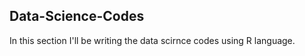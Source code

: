 ## Data-Science-Codes ##
In this section I'll be writing the data scirnce codes using R language.       
  
